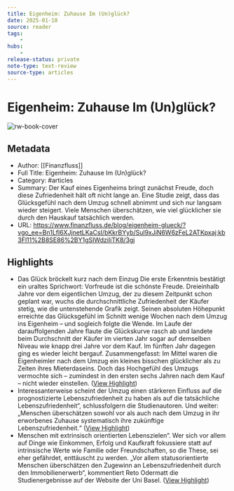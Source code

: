 ```yaml
---
title: Eigenheim: Zuhause Im (Un)glück?
date: 2025-01-10
source: reader
tags:
    -
hubs:
    -
release-status: private
note-type: text-review
source-type: articles
---
```

# Eigenheim: Zuhause Im (Un)glück?

![rw-book-cover](https://www.finanzfluss.de/_ipx/_/blog_cms_de/2024/09/header-eigene-immobilie.gif)

## Metadata
- Author: [[Finanzfluss]]
- Full Title: Eigenheim: Zuhause Im (Un)glück?
- Category: #articles
- Summary: Der Kauf eines Eigenheims bringt zunächst Freude, doch diese Zufriedenheit hält oft nicht lange an. Eine Studie zeigt, dass das Glücksgefühl nach dem Umzug schnell abnimmt und sich nur langsam wieder steigert. Viele Menschen überschätzen, wie viel glücklicher sie durch den Hauskauf tatsächlich werden.
- URL: https://www.finanzfluss.de/blog/eigenheim-glueck/?vgo_ee=Bn1Lfl6XJjnetLKaCsI/bKkrBYyb/Sul9xJiN6W6zFeL2ATKpxaj:kb3Fl11%2B8SE86%2BY1gSIWdziIiTK8/3gj

## Highlights
- Das Glück bröckelt kurz nach dem Einzug
  Die erste Erkenntnis bestätigt ein uraltes Sprichwort: Vorfreude ist die schönste Freude. Dreieinhalb Jahre vor dem eigentlichen Umzug, der zu diesem Zeitpunkt schon geplant war, wuchs die durchschnittliche Zufriedenheit der Käufer stetig, wie die untenstehende Grafik zeigt. Seinen absoluten Höhepunkt erreichte das Glücksgefühl im Schnitt wenige Wochen nach dem Umzug ins Eigenheim – und sogleich folgte die Wende. Im Laufe der darauffolgenden Jahre flaute die Glückskurve rasch ab und landete beim Durchschnitt der Käufer im vierten Jahr sogar auf demselben Niveau wie knapp drei Jahre vor dem Kauf. Im fünften Jahr dagegen ging es wieder leicht bergauf. Zusammengefasst: Im Mittel waren die Eigenheimler nach dem Umzug ein kleines bisschen glücklicher als zu Zeiten ihres Mieterdaseins. Doch das Hochgefühl des Umzugs vermochte sich – zumindest in den ersten sechs Jahren nach dem Kauf – nicht wieder einstellen. ([View Highlight](https://read.readwise.io/read/01j8793t9x9g200pcnfhf585ek))
- Interessanterweise scheint der Umzug einen stärkeren Einfluss auf die prognostizierte Lebenszufriedenheit zu haben als auf die tatsächliche Lebenszufriedenheit“, schlussfolgern die Studienautoren. Und weiter: „Menschen überschätzen sowohl vor als auch nach dem Umzug in ihr erworbenes Zuhause systematisch ihre zukünftige Lebenszufriedenheit.“ ([View Highlight](https://read.readwise.io/read/01j87963hzc5g3afafft8mhyvv))
- Menschen mit extrinsisch orientierten Lebenszielen“. Wer sich vor allem auf Dinge wie Einkommen, Erfolg und Kaufkraft fokussiere statt auf intrinsische Werte wie Familie oder Freundschaften, so die These, sei eher gefährdet, enttäuscht zu werden. „Vor allem statusorientierte Menschen überschätzen den Zugewinn an Lebenszufriedenheit durch den Immobilienerwerb“, kommentiert Reto Odermatt die Studienergebnisse auf der Website der Uni Basel. ([View Highlight](https://read.readwise.io/read/01j87985emt9jdhgapaz9fsxra))


